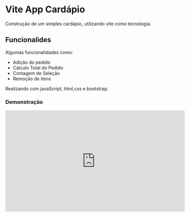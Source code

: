 # Vite App Cardápio

Construção de um simples cardápio, utilizando vite como tecnologia.

## Funcionalides 
Algumas funcionalidades como: 
 - Adição do pedido
 - Cálculo Total do Pedido
 - Contagem de Seleção
 - Remoção de itens

Realizando com javaScript, html,css e bootstrap.


### Demonstração
<iframe width="560" height="315" src="https://www.youtube.com/embed/fogYoamNnnQ?si=YuS4u6YSk2iWXfrv" title="YouTube video player" frameborder="0" allow="accelerometer; autoplay; clipboard-write; encrypted-media; gyroscope; picture-in-picture; web-share" referrerpolicy="strict-origin-when-cross-origin" allowfullscreen></iframe>
